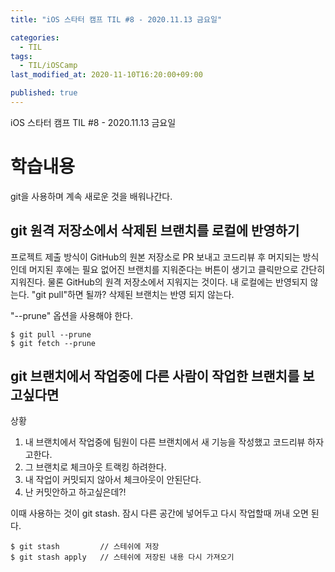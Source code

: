 ```yaml
---
title: "iOS 스타터 캠프 TIL #8 - 2020.11.13 금요일"

categories:
  - TIL
tags:
  - TIL/iOSCamp
last_modified_at: 2020-11-10T16:20:00+09:00

published: true
---
```


iOS 스타터 캠프 TIL #8 - 2020.11.13 금요일

# 학습내용

git을 사용하며 계속 새로운 것을 배워나간다.

## git 원격 저장소에서 삭제된 브랜치를 로컬에 반영하기

프로젝트 제출 방식이 GitHub의 원본 저장소로 PR 보내고 코드리뷰 후 머지되는 방식인데 머지된 후에는 필요 없어진 브랜치를 지워준다는 버튼이 생기고 클릭만으로 간단히 지워진다. 물론 GitHub의 원격 저장소에서 지워지는 것이다. 내 로컬에는 반영되지 않는다.
"git pull"하면 될까? 삭제된 브랜치는 반영 되지 않는다.

"--prune" 옵션을 사용해야 한다.
~~~
$ git pull --prune
$ git fetch --prune
~~~

## git 브랜치에서 작업중에 다른 사람이 작업한 브랜치를 보고싶다면

상황
1. 내 브랜치에서 작업중에 팀원이 다른 브랜치에서 새 기능을 작성했고 코드리뷰 하자고한다.
2. 그 브랜치로 체크아웃 트랙킹 하려한다.
3. 내 작업이 커밋되지 않아서 체크아웃이 안된단다.
4. 난 커밋안하고 하고싶은데?!

이때 사용하는 것이 git stash. 잠시 다른 공간에 넣어두고 다시 작업할때 꺼내 오면 된다.

~~~
$ git stash         // 스테쉬에 저장
$ git stash apply   // 스테쉬에 저장된 내용 다시 가져오기
~~~